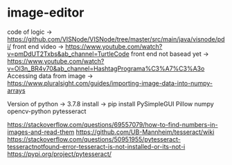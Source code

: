 # image-editor

code of logic -> https://github.com/VISNode/VISNode/tree/master/src/main/java/visnode/pdi/
front end video -> https://www.youtube.com/watch?v=pmDdUT2Txbs&ab_channel=TurtleCode
front end not basead yet -> https://www.youtube.com/watch?v=Ol3n_BR4v70&ab_channel=HashtagPrograma%C3%A7%C3%A3o
Accessing data from image -> https://www.pluralsight.com/guides/importing-image-data-into-numpy-arrays

Version of python -> 3.7.8
install -> pip install PySimpleGUI Pillow numpy opencv-python pytesseract

https://stackoverflow.com/questions/69557079/how-to-find-numbers-in-images-and-read-them
https://github.com/UB-Mannheim/tesseract/wiki
https://stackoverflow.com/questions/50951955/pytesseract-tesseractnotfound-error-tesseract-is-not-installed-or-its-not-i
https://pypi.org/project/pytesseract/
